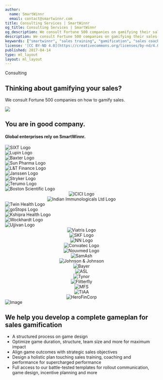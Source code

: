 ```yaml
---
author:
  name: SmartWinnr
  email: contact@smartwinnr.com
title: Consulting Services | SmartWinnr
og_title: Consulting Services | SmartWinnr
og_description: We consult Fortune 500 companies on gamifying their sales productivity. Request a Demo today to talk to our experts on your requirements
description: We consult Fortune 500 companies on gamifying their sales productivity. Request a Demo today to talk to our experts on your requirements
keywords: ["smartwinnr", "sales training", "gamification", "sales coaching", "sales performance", "sales enablement", "solutions", "new product launch", "new offer launch", "new service launch", "train partners", "train distributors", "consulting"]
license: '[CC BY-ND 4.0](https://creativecommons.org/licenses/by-nd/4.0)'
published: 2017-04-14
type: ml_layout
layout: ml_layout
---
```


<div class="">
  <div class="ml_implementation_top_section">
    <div class="ml_label ml_quiz_badge ml-margin-top-sections">Consulting</div>
    <h2 class="ml_body_text_white">Thinking about gamifying your sales?</h2>
    <p class=" ml_body_text_white">We consult Fortune 500 companies on how to gamify sales.</p>
  </div>
  <img class="swoop" src="/images/swoop_mask.min.svg">
</div>

<section class="ml-key-points ml-background-white">
  <div class="padding50 ml-padding-bottom10 ">
    <div class="row">
      <div class="col-md-12 col-sm-12">
        <h1 class="text-center ml_body_text_black ml-margin-bottom20">You are in good company.</h1>
        <h4 class="text-center ml_body_text_black ml-margin-bottom20">Global enterprises rely on SmartWinnr.</h4>
      </div>
    </div>
   <div class="row text-center paddingLogo ">
      <div class="ml_logo_slider ml_div_contents_in_center ml_padding_left_right20">
      <div  class="ml_height_100_flex ml_div_contents_in_center" style="display:flex !important;">
      <img class="ml_company_logo_home ml_height_40"  src="/images/org-logos/SIXT-logo.png" alt="SIXT Logo">
      </div>
      <div  class="ml_height_100_flex ml_div_contents_in_center" style="display:flex !important;">
      <img class="ml_company_logo_home ml_height_75"  src="/images/org-logos/Lupin-Logo.png" alt="Lupin Logo">
      </div>
      <div  class="ml_height_100_flex ml_div_contents_in_center" style="display:flex !important;">
      <img class="ml_company_logo_home ml_height_30"  src="/images/org-logos/baxter-logo.png" alt="Baxter Logo">
      </div>
      <div  class="ml_height_100_flex ml_div_contents_in_center" style="display:flex !important;">
      <img class="ml_company_logo_home ml_height_75"  src="/images/org-logos/Sun-Pharma.png" alt="Sun Pharma Logo">
      </div>
      <div  class="ml_height_100_flex ml_div_contents_in_center" style="display:flex !important;">
      <img class="ml_company_logo_home ml_height_55"  src="/images/org-logos/L&T-Finance-logo.png" alt="L&T Finance Logo">
      </div>
      <div  class="ml_height_100_flex ml_div_contents_in_center" style="display:flex !important;">
      <img class="ml_company_logo_home ml_height_75"  src="/images/org-logos/Janssen-logo.png" alt="Janssen Logo">
      </div>
      <div  class="ml_height_100_flex ml_div_contents_in_center" style="display:flex !important;">
      <img class="ml_company_logo_home ml_height_35"  src="/images/org-logos/Stryker-Logo.png" alt="Stryker Logo">
      </div>
      <div  class="ml_height_100_flex ml_div_contents_in_center" style="display:flex !important;">
      <img class="ml_company_logo_home ml_height_40"  src="/images/org-logos/Terumo-logo.png" alt="Terumo Logo">
      </div>
      <div  class="ml_height_100_flex ml_div_contents_in_center" style="display:flex !important;">
      <img class="ml_company_logo_home ml_height_55"  src="/images/org-logos/bsc.png" alt="Boston Scientific Logo">
      </div>
      <div class="ml_height_100_flex"> 
         <center><img class="ml_company_logo_home ml_height_40 " src="/images/org-logos/icici_bank_logo.webp" alt="ICICI Logo"></center>
      </div>
      <div  class="ml_height_100_flex ml_div_contents_in_center">
      <center><img class="ml_company_logo_home ml_height_40"  src="/images/org-logos/Indian-Immunologicals-Ltd-logo.png" alt="Indian Immunologicals Ltd Logo"></center>
      </div>
      <div  class="ml_height_100_flex ml_div_contents_in_center" style="display:flex !important;">
      <img class="ml_company_logo_home ml_height_55"  src="/images/org-logos/Twin-Health-Logo.png" alt="Twin Health Logo">
      </div>
      <div  class="ml_height_100_flex ml_div_contents_in_center" style="display:flex !important;">
      <img class="ml_company_logo_home ml_height_40"  src="/images/org-logos/goStops-logo.png" alt="goStops Logo">
      </div>
      <div  class="ml_height_100_flex ml_div_contents_in_center" style="display:flex !important;">
      <img class="ml_company_logo_home ml_height_60"  src="/images/org-logos/Kshipra-Health-logo.png" alt="Kshipra Health Logo">
      </div>
      <div  class="ml_height_100_flex ml_div_contents_in_center" style="display:flex !important;">
      <img class="ml_company_logo_home ml_height_55"  src="/images/org-logos/Wockhardt-logo.png" alt="Wockhardt Logo">
      </div>
      <div  class="ml_height_100_flex ml_div_contents_in_center" style="display:flex !important;">
      <img class="ml_company_logo_home ml_height_40"  src="/images/org-logos/Ujjivan-logo.png" alt="Ujjivan Logo">
      </div>
      <div class="ml_height_100_flex" >
         <center><img class="ml_company_logo_home " src="/images/org-logos/viatris-logo.png" alt="Viatris Logo"></center>
      </div>
      <div class="ml_height_100_flex" >
         <center><img class="ml_company_logo_home " src="/images/org-logos/skf-logo.png" alt="SKF Logo"></center>
      </div>
      <div class="ml_height_100_flex" >
         <center><img class="ml_company_logo_home " src="/images/org-logos/nn-logo.png" alt="NN Logo"></center>
      </div>
      <div class="ml_height_100_flex" >
         <center><img class="ml_company_logo_home" src="/images/org-logos/convatec-logo.png" alt="Convatec Logo"></center>
      </div>
   <div class="ml_height_100_flex" >
         <center><img class="ml_company_logo_home " src="/images/org-logos/nouvmed logo.webp" alt="Nouvmed Logo"></center>
      </div>
      <!--
      <div class="ml_height_100_flex" >
         <center> <img class="ml_company_logo_home ml_height_75" src="/images/org-logos/maharishi-ayurveda-logo.webp" alt="Maharishi Ayurveda"></center>
      </div>
      -->
      <div class="ml_height_100_flex" >
         <center><img class="ml_company_logo_home ml_height_35" src="/images/org-logos/SamAsh.png" alt="SamAsh"></center>
      </div>
      <div class="ml_height_100_flex"> 
         <center><img class="ml_company_logo_home ml_height_40 " src="/images/org-logos/j-j-logo.png" alt="Johnson & Johnson"></center>
      </div>
      <div class="ml_height_100_flex" >
         <center><img class="ml_company_logo_home ml_height_75" src="/images/org-logos/bayer-logo.svg" alt="Bayer"></center>
      </div>
      <div class="ml_height_100_flex">
         <center><img class="ml_company_logo_home ml_height_75 ml-margin-top10" src="/images/org-logos/artis.png" alt="ASL"></center>
      </div>
      <div class="ml_height_100_flex" >
         <center><img class="ml_company_logo_home ml_height_75" src="/images/org-logos/tynor-logo.png" alt="Tynor"></center>
      </div>
      <div class="ml_height_100_flex" >
         <center><img class="ml_company_logo_home ml_height_55" src="/images/org-logos/fitterfly.png" alt="Flitterfly"></center>
      </div>
      <div class="ml_height_100_flex" >
         <center><img class="ml_company_logo_home ml_height_55" src="/images/org-logos/mfs.png" alt="MFS"></center>
      </div>
      <div class="ml_height_100_flex" >
         <center><img class="ml_company_logo_home ml_height_30" src="/images/org-logos/TIAA-Logo.png" alt="TIAA"></center>
      </div>
      <div class="ml_height_100_flex" >
         <center><img class="ml_company_logo_home ml_height_75 ml-margin-top10" src="/images/org-logos/Hero_FinCorp.png" alt="HeroFinCorp"></center>
      </div>
   </div>
</div>
</section>

<section class="">
  <div class="padding50 ml-background-white">
    <div class="row ml_div_contents_in_center">
      <div class="col-lg-7 col-md-12 col-sm-12 col-xs-12 text-center padding0 ml_zindex1">
        <img class="ml-image ml-margin-bottom0" alt="Image" src="https://d2htycb3ayzv6u.cloudfront.net/Images_2020-03-23_09_45/smartwinnr_sales_productivity_model_pzkkos.png"/>
      </div>
      <div class="col-lg-5 col-md-12 col-sm-12 col-xs-12">
        <h2>We help you develop a complete gameplan for sales gamification</h2>
        <ul class="ml_font_1 ml_ul_tick">
          <li class="ml-margin-top10">A structured process on game design</li>
          <li class="ml-margin-top10">Optimize game duration, structure, team size and more for maximum impact</li>
          <li class="ml-margin-top10">Align game outcomes with strategic sales objectives</li>
          <li class="ml-margin-top10">Design a holistic plan touching sales training, coaching and performance for supercharged performance</li>
          <li class="ml-margin-top10">Full access to our battle-tested templates for rollout communication, game design, incentive planning and more</li>
        </ul>
      </div>
    </div>
  </div>
</section>